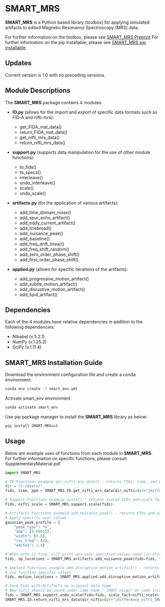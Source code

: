 # SMART_MRS
**SMART_MRS** is a Python based library (toolbox) for applying 
simulated artifacts to edited Magnetic Resonance Spectroscopy (MRS) data.

For further information on the toolbox, please see [SMART_MRS Preprint](https://www.biorxiv.org/content/10.1101/2024.09.19.612894v1)
For further information on the pip installable, please see [SMART_MRS pip installable](https://pypi.org/project/SMART-MRS/1/)

## Updates
Current version is 1.0 with no preceding versions.


## Module Descriptions
The **SMART_MRS** package contains 4 modules:
* **IO.py** (allows for the import and export of specific data formats such as FID-A and nifti-mrs):
    * get_FIDA_mat_data()
    * return_FIDA_mat_data()
    * get_nifti_mrs_data()
    * return_nifti_mrs_data()

* **support.py** (supports data manipulation for the use of other module functions):
    * to_fids()
    * to_specs()
    * interleave()
    * undo_interleave()
    * scale()
    * undo_scale()

* **artifacts.py** (for the application of various artifacts):
    * add_time_domain_noise()
    * add_spur_echo_artifact()
    * add_eddy_current_artifact()
    * add_linebroad()
    * add_nuisance_peak()
    * add_baseline()
    * add_freq_drift_linear()
    * add_freq_shift_random()
    * add_zero_order_phase_shift()
    * add_first_order_phase_shift()

* **applied.py** (allows for specific iterations of the artifacts):
    * add_progressive_motion_artifact()
    * add_subtle_motion_artifact()
    * add_disruptive_motion_artifact()
    * add_lipid_artifact()


## Dependencies
Each of the 4 modules have relative dependencies in addition to the following dependencies:
* Nibabel (v.5.2.1)
* NumPy (v.1.25.2)
* SciPy (v.1.11.4)


## SMART_MRS Installation Guide
Download the environment configuration file and create a conda environment:
```bash
conda env create -f smart_env.yml
```

Activate smart_env environment
```bash
conda activate smart_env
```

Use pip package manager to install the **SMART_MRS** library as below:
```bash
pip install SMART-MRS==1
```


## Usage
Below are example uses of functions from each module in **SMART_MRS**.
For further information on specific functions, please consult SupplementaryMaterial.pdf

```python
import SMART_MRS

# IO Functions example get_nifti_mrs_data() - returns FIDs, time, and ppm
dir = "C:/Users/"
fids, time, ppm = SMART_MRS.IO.get_nifti_mrs_data(dir_nifti=dir+"jdifference_nifti_SMART_MRS_EX.nii.gz")

# Support Functions example scale() - returns scaled FIDs and scale factor
fids, nifti_scale = SMART_MRS.support.scale(fids)

# Artifacts Functions example add_nuisance_peak() - returns FIDs and artifact locations within dataset
# Apply specific user values
gaussian_peak_profile = {
    "peak_type": "G",
    "amp": [0.00015],
    "width": [0.8],    
    "res_freq": [4],
    "edited": 1.4}

# When echo is True, will print non-user specified values used (in this case, the locations of the artifacts)
fids, np_locations = SMART_MRS.artifacts.add_nuisance_peak(fids=fids, time=time, peak_profile=gaussian_peak_profile, num_trans=3, echo=True)

# Applied Functions example add_disruptive_motion_artifact() - returns FIDs and artifact locations within dataset
# use function specific values
fids, motion_locations = SMART_MRS.applied.add_disruptive_motion_artifact(fids=fids, time=time, ppm=ppm, mot_locs=[3, 9], nmb_motion=2)

# Save Fids with Artifacts as original data type
# New nifti should be saved under same name "_SMART.niigz" at same location
fids = SMART_MRS.support.undo_scale(fids=fids, scale_fact=nifti_scale)
SMART_MRS.IO.return_nifti_mrs_data(dir_nifti=dir+"jdifference_nifti_SMART_MRS_EX.nii.gz", fids=fids, edited=True)
```
